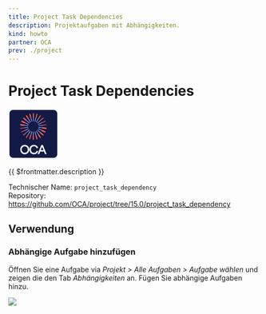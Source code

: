 ```yaml
---
title: Project Task Dependencies
description: Projektaufgaben mit Abhängigkeiten.
kind: howto
partner: OCA
prev: ./project
---
```


# Project Task Dependencies

![icon_oca_app](attachments/icon_oca_app.png)

{{ $frontmatter.description }}

Technischer Name: `project_task_dependency`\
Repository: <https://github.com/OCA/project/tree/15.0/project_task_dependency>

## Verwendung

### Abhängige Aufgabe hinzufügen

Öffnen Sie eine Aufgabe via _Projekt > Alle Aufgaben > Aufgabe wählen_ und zeigen die den Tab _Abhängigkeiten_ an. Fügen Sie abhängige Aufgaben hinzu.

![](attachments/Project%20Task%20Dependencies%20Hinzufügen.png)
